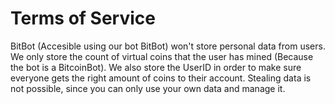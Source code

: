 # Terms of Service

BitBot (Accesible using our bot BitBot) won't store personal data from users. We only store the count of virtual coins that the user has mined (Because the bot is a BitcoinBot). We also store the UserID in order to make sure everyone gets the right
amount of coins to their account. Stealing data is not possible, since you can only use your own data and manage it.
